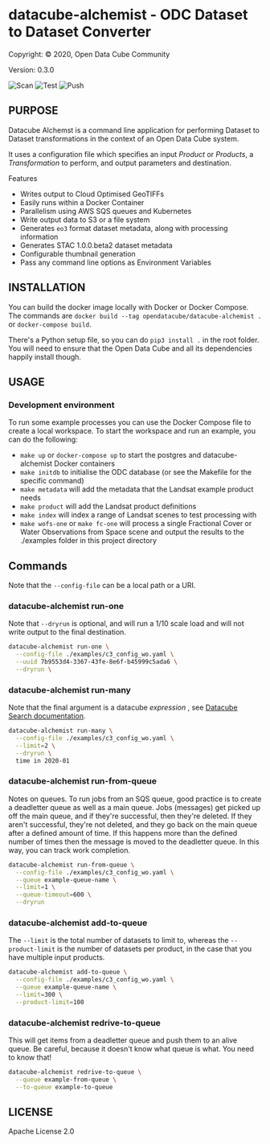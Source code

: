 # datacube-alchemist - ODC Dataset to Dataset Converter

Copyright: © 2020, Open Data Cube Community

Version: 0.3.0

![Scan](https://github.com/opendatacube/datacube-alchemist/workflows/Scan/badge.svg)
![Test](https://github.com/opendatacube/datacube-alchemist/workflows/Test/badge.svg)
![Push](https://github.com/opendatacube/datacube-alchemist/workflows/Push/badge.svg)

## PURPOSE

Datacube Alchemst is a command line application for performing Dataset to Dataset transformations in the context
of an Open Data Cube system.

It uses a configuration file which specifies an input _Product_ or _Products_, a _Transformation_ to perform, and
output parameters and destination.

Features

* Writes output to Cloud Optimised GeoTIFFs
* Easily runs within a Docker Container
* Parallelism using AWS SQS queues and Kubernetes
* Write output data to S3 or a file system
* Generates `eo3` format dataset metadata, along with processing information
* Generates STAC 1.0.0.beta2 dataset metadata
* Configurable thumbnail generation
* Pass any command line options as Environment Variables

## INSTALLATION

You can build the docker image locally with Docker or Docker Compose. The commands are
`docker build --tag opendatacube/datacube-alchemist .` or `docker-compose build`.

There's a Python setup file, so you can do `pip3 install .` in the root folder. You will
need to ensure that the Open Data Cube and all its dependencies happily install though.

## USAGE

### Development environment

To run some example processes you can use the Docker Compose file to create a local workspace.
To start the workspace and run an example, you can do the following:

* `make up` or `docker-compose up` to start the postgres and datacube-alchemist Docker containers
* `make initdb` to initialise the ODC database (or see the Makefile for the specific command)
* `make metadata` will add the metadata that the Landsat example product needs
* `make product` will add the Landsat product definitions
* `make index` will index a range of Landsat scenes to test processing with
* `make wofs-one` or `make fc-one` will process a single Fractional Cover or Water
Observations from Space scene and output the results to the ./examples folder in this project directory

## Commands

Note that the `--config-file` can be a local path or a URI.

### datacube-alchemist run-one

Note that `--dryrun` is optional, and will run a 1/10 scale load and will not
write output to the final destination.

``` bash
datacube-alchemist run-one \
  --config-file ./examples/c3_config_wo.yaml \
  --uuid 7b9553d4-3367-43fe-8e6f-b45999c5ada6 \
  --dryrun \

```

### datacube-alchemist run-many

Note that the final argument is a datacube _expression_ , see
[Datacube Search documentation](https://datacube-core.readthedocs.io/en/latest/ops/tools.html?highlight=expressions#datacube-dataset-search).

``` bash
datacube-alchemist run-many \
  --config-file ./examples/c3_config_wo.yaml \
  --limit=2 \
  --dryrun \
  time in 2020-01
```

### datacube-alchemist run-from-queue

Notes on queues. To run jobs from an SQS queue, good practice is to create a deadletter queue
as well as a main queue. Jobs (messages) get picked up off the main queue, and if they're successful,
then they're deleted. If they aren't successful, they're not deleted, and they go back on the
main queue after a defined amount of time. If this happens more than the defined number of times
then the message is moved to the deadletter queue. In this way, you can track work completion.

``` bash
datacube-alchemist run-from-queue \
  --config-file ./examples/c3_config_wo.yaml \
  --queue example-queue-name \
  --limit=1 \
  --queue-timeout=600 \
  --dryrun
```

### datacube-alchemist add-to-queue

The `--limit` is the total number of datasets to limit to, whereas the `--product-limit` is
the number of datasets per product, in the case that you have multiple input products.

``` bash
datacube-alchemist add-to-queue \
  --config-file ./examples/c3_config_wo.yaml \
  --queue example-queue-name \
  --limit=300 \
  --product-limit=100
```

### datacube-alchemist redrive-to-queue

This will get items from a deadletter queue and push them to an
alive queue. Be careful, because it doesn't know what queue is what.
You need to know that!

``` bash
datacube-alchemist redrive-to-queue \
  --queue example-from-queue \
  --to-queue example-to-queue
```

## LICENSE

Apache License 2.0
